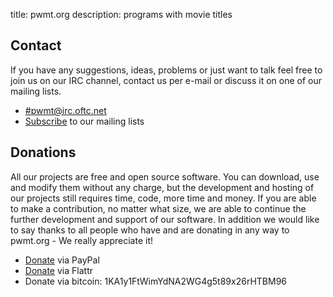 title: pwmt.org
description: programs with movie titles

## Contact
If you have any suggestions, ideas, problems or just want to talk feel free to
join us on our IRC channel, contact us per e-mail or discuss it on one of our
mailing lists.

* [#pwmt@irc.oftc.net](irc://irc.oftc.net/#pwmt)
* [Subscribe](http://lists.pwmt.org) to our mailing lists

## Donations
All our projects are free and open source software. You can download, use and
modify them without any charge, but the development and hosting of our projects
still requires time, code, more time and money. If you are able to make a
contribution, no matter what size,  we are able to continue the further
development and support of our software. In addition we would like to say thanks
to all people who have and are donating in any way to pwmt.org - We really
appreciate it!

* [Donate](https://www.paypal.com/cgi-bin/webscr?cmd=\_s-xclick&hosted_button_id=SGAZRJZHZR28W) via PayPal
* [Donate](https://flattr.com/thing/254992/pwmt-on-Flattr) via Flattr
* Donate via bitcoin: 1KA1y1FtWimYdNA2WG4g5t89x26rHTBM96
